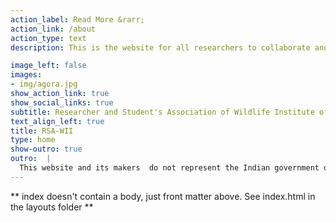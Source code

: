 ```yaml
---
action_label: Read More &rarr;
action_link: /about
action_type: text
description: This is the website for all researchers to collaborate and share their experiences, achievements and ideas with peers. Feel free to look around and get in touch with administrators to have your post featured on our [blog pages](/blog/). 

image_left: false
images:
- img/agora.jpg
show_action_link: true
show_social_links: true
subtitle: Researcher and Student's Association of Wildlife Institute of India
text_align_left: true
title: RSA-WII
type: home
show-outro: true
outro:  |
  This website and its makers  do not represent the Indian government or the Wildlife Institute of India. The opinions and posts presented here are independent and have no connection with the Wildlife Institute of India. 
---
```


** index doesn't contain a body, just front matter above.
See index.html in the layouts folder **
